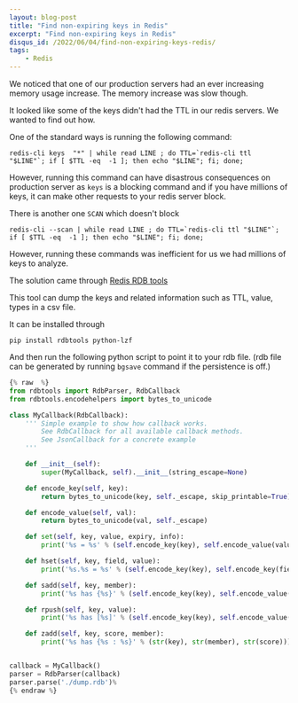 ```yaml
---
layout: blog-post
title: "Find non-expiring keys in Redis"
excerpt: "Find non-expiring keys in Redis"
disqus_id: /2022/06/04/find-non-expiring-keys-redis/
tags:    
    - Redis
---
```


We noticed that one of our production servers had an ever increasing memory usage increase. The memory increase was slow though.

It looked like some of the keys didn't had the TTL in our redis servers. We wanted to find out how. 

One of the standard ways is running the following command:

```
redis-cli keys  "*" | while read LINE ; do TTL=`redis-cli ttl "$LINE"`; if [ $TTL -eq  -1 ]; then echo "$LINE"; fi; done;
```

However, running this command can have disastrous consequences on production server as `keys` is a blocking command and if you have millions of keys, it can make other requests to your redis server block.

There is another one `SCAN` which doesn't block
```
redis-cli --scan | while read LINE ; do TTL=`redis-cli ttl "$LINE"`; if [ $TTL -eq  -1 ]; then echo "$LINE"; fi; done;
```

However, running these commands was inefficient for us we had millions of keys to analyze.

The solution came through [Redis RDB tools](https://github.com/sripathikrishnan/redis-rdb-tools)

This tool can dump the keys and related information such as TTL, value, types in a csv file.

It can be installed through 

```
pip install rdbtools python-lzf
```
And then run the following python script to point it to your rdb file. (rdb file can be generated by running `bgsave` command if the persistence is off.)


```python
{% raw  %}
from rdbtools import RdbParser, RdbCallback
from rdbtools.encodehelpers import bytes_to_unicode

class MyCallback(RdbCallback):
    ''' Simple example to show how callback works.
        See RdbCallback for all available callback methods.
        See JsonCallback for a concrete example
    '''

    def __init__(self):
        super(MyCallback, self).__init__(string_escape=None)

    def encode_key(self, key):
        return bytes_to_unicode(key, self._escape, skip_printable=True)

    def encode_value(self, val):
        return bytes_to_unicode(val, self._escape)

    def set(self, key, value, expiry, info):
        print('%s = %s' % (self.encode_key(key), self.encode_value(value)))

    def hset(self, key, field, value):
        print('%s.%s = %s' % (self.encode_key(key), self.encode_key(field), self.encode_value(value)))

    def sadd(self, key, member):
        print('%s has {%s}' % (self.encode_key(key), self.encode_value(member)))

    def rpush(self, key, value):
        print('%s has [%s]' % (self.encode_key(key), self.encode_value(value)))

    def zadd(self, key, score, member):
        print('%s has {%s : %s}' % (str(key), str(member), str(score)))


callback = MyCallback()
parser = RdbParser(callback)
parser.parse('./dump.rdb')%     
{% endraw %}
```

